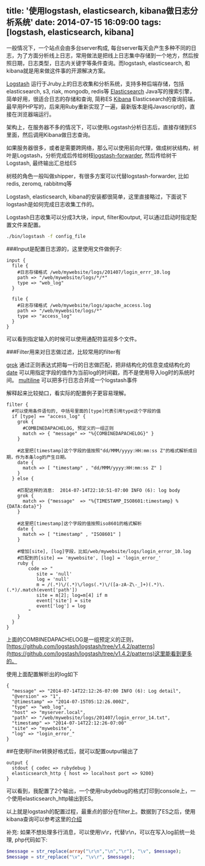 title: '使用logstash, elasticsearch, kibana做日志分析系统'
date: 2014-07-15 16:09:00
tags: [logstash, elasticsearch, kibana]
---

一般情况下，一个站点会由多台server构成, 每台server每天会产生多种不同的日志，为了方面分析线上日志，常用做法是把线上日志集中存储到一个地方，然后按照日期，日志类型，日志内关键字等条件查询。而logstash, elasticsearch, 和kibana就是用来做这件事的开源解决方案。

[Logstash](http://logstash.net/) 运行于Jruby上的日志收集和分析系统，支持多种后端存储，包括elasticsearch, s3, riak, mongodb, redis等
[Elasticsearch](http://www.elasticsearch.org/) Java写的搜索引擎，简单好用，很适合日志的存储和查询, 简称ES
[Kibana](http://www.elasticsearch.org/overview/kibana/) Elasticsearch的查询前端，最早用PHP写的，后来用Ruby重新实现了一遍，最新版本是纯Javascript的，直接在浏览器端运行。

架构上，在服务器不多的情况下，可以使用Logstash分析日志后，直接存储到ES里面，然后调用Kibana做日志查询。

如果服务器很多，或者是需要跨网络，那么可以使用前向代理，做成树状结构，树叶是Logstash，分析完成后传给树枝[logstash-forwarder](https://github.com/elasticsearch/logstash-forwarder), 然后传给树干Logstash, 最终输出汇总给ES

树枝的角色一般叫做shipper，有很多方案可以代替logstash-forwarder, 比如redis, zeromq, rabbitmq等

Logstash, elasticsearch, kibana的安装都很简单，这里直接略过，下面说下logstash是如何完成日志收集工作的。

Logstash日志收集可以分成3大块，input, filter和output, 可以通过启动时指定配置文件来配置。

```bash
./bin/logstash -f config_file 
```

###Input是配置日志源的，这里使用文件做例子:

```config
input {
  file {
    #日志存储格式 /web/mywebsite/logs/201407/login_errr_10.log
    path => "/web/mywebsite/logs/*/*"  
    type => "web_log"
  }

  file {
    #日志存储格式 /web/mywebsite/logs/apache_access.log
    path => "/web/mywebsite/logs/*"
    type => "access_log"
  }
}
```

可以看到指定输入的时候可以使用通配符监视多个文件。

###Filter用来对日志做过滤，比较常用的filter有

[grok](http://logstash.net/docs/1.4.2/filters/grok) 通过正则表达式把每一行的日志做匹配，把非结构化的信息变成结构化的
[date](http://logstash.net/docs/1.4.2/filters/date) 可以用指定字段的值作为当前log的时间戳，而不是使用导入log时的系统时间。
[multiline](http://logstash.net/docs/1.4.2/filters/multiline) 可以把多行日志合并成一个logstash事件

解释起来比较拗口，看实际的配置例子更容易理解。

```config
filter {
  #可以使用条件语句的, 中括号里面的[type]代表引用type这个字段的值
  if [type] == "access_log" {
    grok {
      #COMBINEDAPACHELOG, 预定义的一组正则
      match => { "message" => "%{COMBINEDAPACHELOG}" }
    }

    #这里把[timestamp]这个字段的值按照"dd/MMM/yyyy:HH:mm:ss Z"的格式解析成日期，作为本条log的产生日期。
    date {
      match => [ "timestamp" , "dd/MMM/yyyy:HH:mm:ss Z" ]
    }
  } else {

    #匹配这样的消息:  2014-07-14T22:10:51-07:00 INFO (6): log body
    grok {
      match => {"message"  => "%{TIMESTAMP_ISO8601:timestamp} %{DATA:data}"}
    }

    #这里把[timestamp]这个字段的值按照iso8601的格式解析
    date {
      match => [ "timestamp" , "ISO8601" ]
    }

    #增加[site], [log]字段，比如/web/mywebsite/logs/login_error_10.log
    #匹配到的[site] == 'mywebsite', [log] = 'login_error_'
    ruby {
        code => "
           site = 'null'
           log = 'null'
           m = /(.*)\/(.*)\/logs(.*)\/([a-zA-Z\-_]+)(.*)\.(.*)/.match(event['path'])
           site = m[2]; log=m[4] if m
           event['site'] = site
           event['log'] = log
        "
    }
  }
}
```
上面的COMBINEDAPACHELOG是一组预定义的正则，[https://github.com/logstash/logstash/tree/v1.4.2/patterns](https://github.com/logstash/logstash/tree/v1.4.2/patterns)这里能看到更多的。

使用上面配置解析出的log如下

```config
{
  "message" => "2014-07-14T22:12:26-07:00 INFO (6): Log detail",
  "@version" => "1",
  "@timestamp" => "2014-07-15T05:12:26.000Z",
  "type" => "web_log",
  "host" => "myserver.local",
  "path" => "/web/mywebsite/logs/201407/login_error_14.txt",
  "timestamp" => "2014-07-14T22:12:26-07:00"
  "site" => "mywebsite",
  "log" => "login_error_"  
}
```
##在使用Filter转换好格式后，就可以配置output输出了

```config
output {
  stdout { codec => rubydebug }
  elasticsearch_http { host => localhost port => 9200}
}
```
可以看到，我配置了2个输出，一个使用rubydebug的格式打印到console上，一个使用elasticsearch_http输出到ES。

以上就是logstash的配置过程，最重点的部分在filter上。数据到了ES之后，使用kibana查询可以参考这里的[介绍](http://www.elasticsearch.org/guide/en/kibana/current/)


补充: 如果不想处理多行消息，可以使用\v\r，代替\r\n，可以在写入log前统一处理, php代码如下:

```php
$message = str_replace(array("\r\n","\n","\r"), "\v", $message);
$message = str_replace("\v", "\v\r", $message);
```

